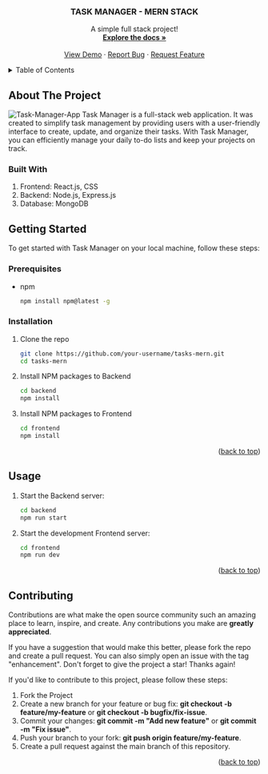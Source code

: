 
<!-- PROJECT -->
<br />
  <h3 align="center">TASK MANAGER - MERN STACK</h3>

  <p align="center">
    A simple full stack project!
    <br />
    <a href="https://github.com/KostasKourelas/Tasks-MERN/"><strong>Explore the docs »</strong></a>
    <br />
    <br />
    <a href="https://github.com/KostasKourelas/Tasks-MERN/">View Demo</a>
    ·
    <a href="https://github.com/KostasKourelas/Tasks-MERN/issues">Report Bug</a>
    ·
    <a href="https://github.com/KostasKourelas/Tasks-MERN/issues">Request Feature</a>
  </p>
</div>




<!-- TABLE OF CONTENTS -->
<details>
  <summary>Table of Contents</summary>
  <ol>
    <li>
      <a href="#about-the-project">About The Project</a>
      <ul>
        <li><a href="#built-with">Built With</a></li>
      </ul>
    </li>
    <li>
      <a href="#getting-started">Getting Started</a>
      <ul>
        <li><a href="#prerequisites">Prerequisites</a></li>
        <li><a href="#installation">Installation</a></li>
      </ul>
    </li>
    <li><a href="#usage">Usage</a></li>
    <li><a href="#contributing">Contributing</a></li>
  </ol>
</details>



<!-- ABOUT THE PROJECT -->
## About The Project
![Task-Manager-App](https://github.com/KostasKourelas/Tasks-MERN/assets/71917584/0ef174a9-4fb7-4b8e-9a05-334935db3735)
Task Manager is a full-stack web application. It was created to simplify task management by providing users with a user-friendly interface to create, update, and organize their tasks. With Task Manager, you can efficiently manage your daily to-do lists and keep your projects on track.

### Built With

1. Frontend: React.js, CSS
2. Backend: Node.js, Express.js
3. Database: MongoDB


<!-- GETTING STARTED -->
## Getting Started

To get started with Task Manager on your local machine, follow these steps:

### Prerequisites

* npm
  ```sh
  npm install npm@latest -g
  ```

### Installation

1. Clone the repo
   ```sh
   git clone https://github.com/your-username/tasks-mern.git
   cd tasks-mern
   ```
2. Install NPM packages to Backend
   ```sh
   cd backend
   npm install
   ```
3. Install NPM packages to Frontend
   ```sh
   cd frontend
   npm install
   ```

<p align="right">(<a href="#readme-top">back to top</a>)</p>



<!-- USAGE EXAMPLES -->
## Usage

1. Start the Backend server:
   ```sh
   cd backend
   npm run start
   ```
2. Start the development Frontend server:
   ```sh
   cd frontend
   npm run dev
   ```

<p align="right">(<a href="#readme-top">back to top</a>)</p>


<!-- CONTRIBUTING -->
## Contributing

Contributions are what make the open source community such an amazing place to learn, inspire, and create. Any contributions you make are **greatly appreciated**.

If you have a suggestion that would make this better, please fork the repo and create a pull request. You can also simply open an issue with the tag "enhancement".
Don't forget to give the project a star! Thanks again!

If you'd like to contribute to this project, please follow these steps:

1. Fork the Project
2. Create a new branch for your feature or bug fix: **git checkout -b feature/my-feature** or **git checkout -b bugfix/fix-issue**.
3. Commit your changes: **git commit -m "Add new feature"** or **git commit -m "Fix issue"**.
4. Push your branch to your fork: **git push origin feature/my-feature**.
5. Create a pull request against the main branch of this repository.

<p align="right">(<a href="#readme-top">back to top</a>)</p>


